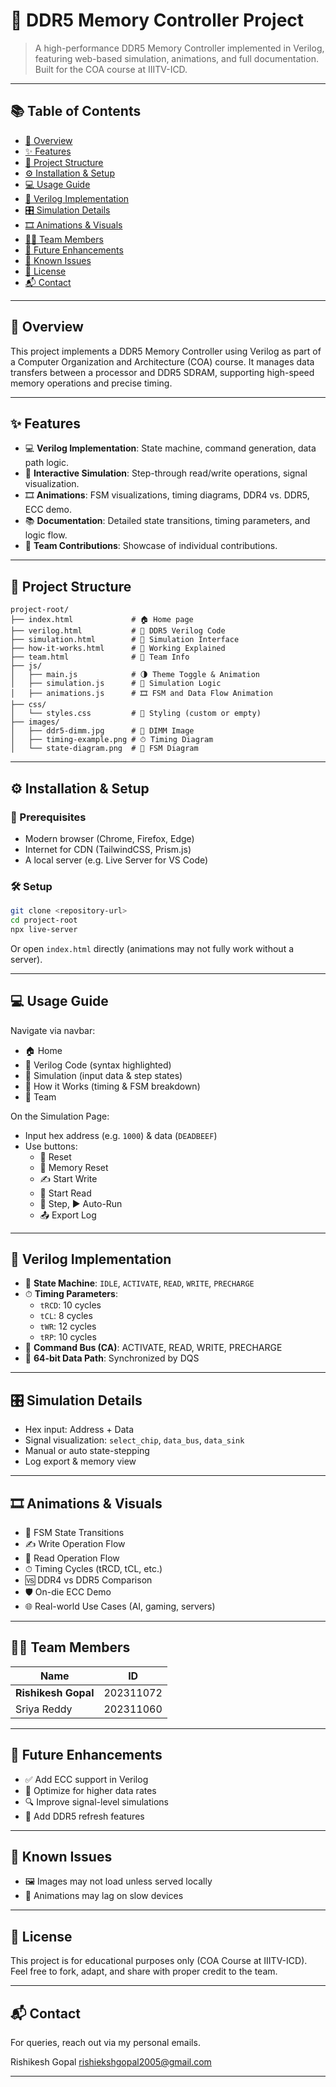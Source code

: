 # 🚀 DDR5 Memory Controller Project

> A high-performance DDR5 Memory Controller implemented in Verilog, featuring web-based simulation, animations, and full documentation. Built for the COA course at IIITV-ICD.

---

## 📚 Table of Contents

- [📖 Overview](#-overview)
- [✨ Features](#-features)
- [🧱 Project Structure](#-project-structure)
- [⚙️ Installation & Setup](#️-installation--setup)
- [💻 Usage Guide](#-usage-guide)
- [🔬 Verilog Implementation](#-verilog-implementation)
- [🎛️ Simulation Details](#-simulation-details)
- [🎞️ Animations & Visuals](#-animations--visuals)
- [👨‍💻 Team Members](#-team-members)
- [🚧 Future Enhancements](#-future-enhancements)
- [🐞 Known Issues](#-known-issues)
- [📄 License](#-license)
- [📬 Contact](#-contact)

---

## 📖 Overview

This project implements a DDR5 Memory Controller using Verilog as part of a Computer Organization and Architecture (COA) course. It manages data transfers between a processor and DDR5 SDRAM, supporting high-speed memory operations and precise timing.

---

## ✨ Features

- 💻 **Verilog Implementation**: State machine, command generation, data path logic.
- 🧪 **Interactive Simulation**: Step-through read/write operations, signal visualization.
- 🎞️ **Animations**: FSM visualizations, timing diagrams, DDR4 vs. DDR5, ECC demo.
- 📚 **Documentation**: Detailed state transitions, timing parameters, and logic flow.
- 🤝 **Team Contributions**: Showcase of individual contributions.

---

## 🧱 Project Structure

```
project-root/
├── index.html             # 🏠 Home page
├── verilog.html           # 💾 DDR5 Verilog Code
├── simulation.html        # 🧪 Simulation Interface
├── how-it-works.html      # 📘 Working Explained
├── team.html              # 👥 Team Info
├── js/
│   ├── main.js            # 🌗 Theme Toggle & Animation
│   ├── simulation.js      # 🧠 Simulation Logic
│   ├── animations.js      # 🎞️ FSM and Data Flow Animation
├── css/
│   └── styles.css         # 🎨 Styling (custom or empty)
├── images/
│   ├── ddr5-dimm.jpg      # 🧩 DIMM Image
│   ├── timing-example.png # ⏱ Timing Diagram
│   └── state-diagram.png  # 🔁 FSM Diagram
```

---

## ⚙️ Installation & Setup

### 🔧 Prerequisites

- Modern browser (Chrome, Firefox, Edge)
- Internet for CDN (TailwindCSS, Prism.js)
- A local server (e.g. Live Server for VS Code)

### 🛠 Setup

```bash
git clone <repository-url>
cd project-root
npx live-server
```

Or open `index.html` directly (animations may not fully work without a server).

---

## 💻 Usage Guide

Navigate via navbar:

- 🏠 Home
- 💾 Verilog Code (syntax highlighted)
- 🧪 Simulation (input data & step states)
- 📘 How it Works (timing & FSM breakdown)
- 👥 Team

On the Simulation Page:

- Input hex address (e.g. `1000`) & data (`DEADBEEF`)
- Use buttons:
  - 🔁 Reset
  - 💾 Memory Reset
  - ✍️ Start Write
  - 📖 Start Read
  - 🔂 Step, ▶️ Auto-Run
  - 📤 Export Log

---

## 🔬 Verilog Implementation

- 🧠 **State Machine**: `IDLE`, `ACTIVATE`, `READ`, `WRITE`, `PRECHARGE`
- ⏱ **Timing Parameters**:
  - `tRCD`: 10 cycles
  - `tCL`: 8 cycles
  - `tWR`: 12 cycles
  - `tRP`: 10 cycles
- 📡 **Command Bus (CA)**: ACTIVATE, READ, WRITE, PRECHARGE
- 🔄 **64-bit Data Path**: Synchronized by DQS

---

## 🎛️ Simulation Details

- Hex input: Address + Data
- Signal visualization: `select_chip`, `data_bus`, `data_sink`
- Manual or auto state-stepping
- Log export & memory view

---

## 🎞️ Animations & Visuals

- 🔁 FSM State Transitions
- ✍️ Write Operation Flow
- 📖 Read Operation Flow
- ⏱ Timing Cycles (tRCD, tCL, etc.)
- 🆚 DDR4 vs DDR5 Comparison
- 🛡 On-die ECC Demo
- 🌐 Real-world Use Cases (AI, gaming, servers)

---

## 👨‍💻 Team Members

| Name                    | ID         |
|-------------------------|------------|
| **Rishikesh Gopal**     | 202311072  |
| Sriya Reddy             | 202311060  | 


---

## 🚧 Future Enhancements

- ✅ Add ECC support in Verilog
- 🚀 Optimize for higher data rates
- 🔍 Improve signal-level simulations
- 🔁 Add DDR5 refresh features

---

## 🐞 Known Issues

- 🖼️ Images may not load unless served locally
- 🐢 Animations may lag on slow devices

---

## 📄 License

This project is for educational purposes only (COA Course at IIITV-ICD).  
Feel free to fork, adapt, and share with proper credit to the team.

---

## 📬 Contact

For queries, reach out via my personal emails.

Rishikesh Gopal
rishiekshgopal2005@gmail.com

---
